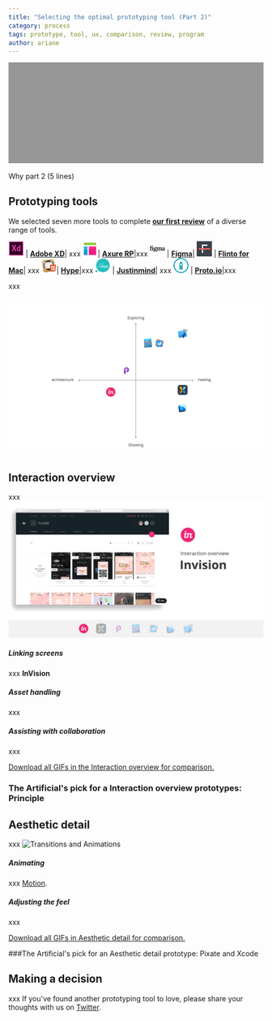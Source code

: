 ```yaml
---
title: "Selecting the optimal prototyping tool (Part 2)"
category: process
tags: prototype, tool, ux, comparison, review, program
author: ariane
---
```


![](2016-04-07-prototyping2/introduction.png)

Why part 2 (5 lines)

## Prototyping tools

We selected seven more tools to complete [**our first review**](http://theartificial.nl/blog/2015/11/23/prototyping.html) of a diverse range of tools.    

[![Adobe XD](2016-04-07-prototyping2/icon-adobexd.png)](http://www.adobe.com/products/experience-design.html) | [**Adobe XD**](http://www.adobe.com/products/experience-design.html)|  xxx
[![Axure RP](2016-04-07-prototyping2/icon-axure.png)](http://www.axure.com/)| [**Axure RP**](http://www.axure.com/)|xxx
[![Figma](2016-04-07-prototyping2/icon-figma.png)](https://www.figma.com/) | [**Figma**](https://www.figma.com/)|
[![Flinto for Mac](2016-04-07-prototyping2/icon-flinto.png)](https://www.flinto.com/) | [**Flinto for Mac**](https://www.flinto.com/)|  xxx
[![Hype](2016-04-07-prototyping2/icon-hype.png)](http://tumult.com/hype/)| [**Hype**](http://tumult.com/hype/)|xxx
[![Justinmind](2016-04-07-prototyping2/icon-justinmind.png)](http://www.justinmind.com/) | [**Justinmind**](http://www.justinmind.com/)| xxx
[![Proto.io](2016-04-07-prototyping2/icon-protoio.png)](https://proto.io/) | [**Proto.io**](https://proto.io/)|xxx

xxx

![Continuum review](2015-11-23-prototyping/2x2.png)

## Interaction overview

xxx
![Workflow and Interface](2015-11-23-prototyping/interaction.gif)

##### Linking screens

xxx **InVision**

##### Asset handling

xxx

##### Assisting with collaboration

xxx

[Download all GIFs in the Interaction overview for comparison.](2015-11-23-prototyping/InteractionOverview.zip)

### The Artificial's pick for a Interaction overview prototypes: Principle

## Aesthetic detail

xxx
![Transitions and Animations](2015-11-23-prototyping/aesthetic.gif)

##### Animating

xxx
[Motion](http://blog.invisionapp.com/motion-prototype-animation/).

##### Adjusting the feel

xxx

[Download all GIFs in Aesthetic detail for comparison.](2015-11-23-prototyping/AestheticDetails.zip)

###The Artificial's pick for an Aesthetic detail prototype: Pixate and Xcode

## Making a decision

xxx If you've found another prototyping tool to love, please share your thoughts with us on [Twitter](https://twitter.com/veryartificial).
